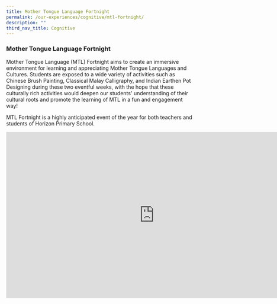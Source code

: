 ```yaml
---
title: Mother Tongue Language Fortnight
permalink: /our-experiences/cognitive/mtl-fortnight/
description: ""
third_nav_title: Cognitive
---
```

### **Mother Tongue Language Fortnight**
Mother Tongue Language (MTL) Fortnight aims to create an immersive environment for learning and appreciating Mother Tongue Languages and Cultures. Students are exposed to a wide variety of activities such as Chinese Brush Painting, Classical Malay Calligraphy, and Indian Earthen Pot Designing during these two eventful weeks, with the hope that these culturally rich activities would deepen our students' understanding of their cultural roots and promote the learning of MTL in a fun and engagement way!

MTL Fortnight is a highly anticipated event of the year for both teachers and students of Horizon Primary School.

<iframe allowfullscreen="true" height="450" width="800" frameborder="0" src="https://docs.google.com/presentation/d/e/2PACX-1vSwmqyn12fqw5P-NOgPEF5iqWJVFtgb7M7OJkihEk1VgA7QUNtCIkN1YpMoHHkBwuN0qFxR1ZOAJyEC/embed?start=false&amp;loop=false&amp;delayms=3000"></iframe>